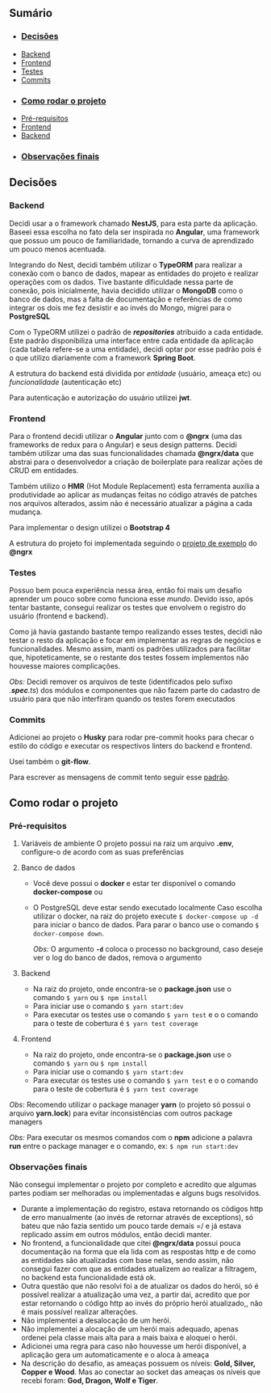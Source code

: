 ## Sumário

- ### [Decisões](#decisões)
- [Backend](#backend)
- [Frontend](#frontend)
- [Testes](#testes)
- [Commits](#commits)
- ### [Como rodar o projeto](#decisões)
- [Pré-requisitos](#pré-requisitos)
- [Frontend](#frontend)
- [Backend](#backend)
- ### [Observações finais](#observações-finais)

## Decisões

### Backend

Decidi usar a o framework chamado **NestJS**, para esta parte da aplicação. Baseei essa escolha no fato dela ser inspirada no **Angular**, uma framework que possuo um pouco de familiaridade, tornando a curva de aprendizado um pouco menos acentuada.

Integrando do Nest, decidi também utilizar o **TypeORM** para realizar a conexão com o banco de dados, mapear as entidades do projeto e realizar operações com os dados. Tive bastante dificuldade nessa parte de conexão, pois inicialmente, havia decidido utilizar o **MongoDB** como o banco de dados, mas a falta de documentação e referências de como integrar os dois me fez desistir e ao invés do Mongo, migrei para o **PostgreSQL**

Com o TypeORM utilizei o padrão de **_repositories_** atribuido a cada entidade. Este padrão disponibiliza uma interface entre cada entidade da aplicação (cada tabela refere-se a uma entidade), decidi optar por esse padrão pois é o que utilizo diariamente com a framework **Spring Boot**.

A estrutura do backend está dividida por _entidade_ (usuário, ameaça etc) ou _funcionalidade_ (autenticação etc)

Para autenticação e autorização do usuário utilizei **jwt**.

### Frontend

Para o frontend decidi utilizar o **Angular** junto com o **@ngrx** (uma das frameworks de redux para o Angular) e seus design patterns. Decidi também utilizar uma das suas funcionalidades chamada **@ngrx/data** que abstrai para o desenvolvedor a criação de boilerplate para realizar ações de CRUD em entidades.

Também utilizo o **HMR** (Hot Module Replacement) esta ferramenta auxilia a produtividade ao aplicar as mudanças feitas no código através de patches nos arquivos alterados, assim não é necessário atualizar a página a cada mudança.

Para implementar o design utilizei o **Bootstrap 4**

A estrutura do projeto foi implementada seguindo o [projeto de exemplo](https://github.com/ngrx/platform/tree/master/projects/example-app) do **@ngrx**

### Testes

Possuo bem pouca experiência nessa área, então foi mais um desafio aprender um pouco sobre como funciona esse _mundo_. Devido isso, após tentar bastante, consegui realizar os testes que envolvem o registro do usuário (frontend e backend).

Como já havia gastando bastante tempo realizando esses testes, decidi não testar o resto da aplicação e focar em implementar as regras de negócios e funcionalidades. Mesmo assim, manti os padrões utilizados para facilitar que, hipoteticamente, se o restante dos testes fossem implementos não houvesse maiores complicações.

_Obs:_ Decidi remover os arquivos de teste (identificados pelo sufixo _.**spec**.ts_) dos módulos e componentes que não fazem parte do cadastro de usuário para que não interfiram quando os testes forem executados

### Commits

Adicionei ao projeto o **Husky** para rodar pre-commit hooks para checar o estilo do código e executar os respectivos linters do backend e frontend.

Usei também o **git-flow**.

Para escrever as mensagens de commit tento seguir esse [padrão](<[https://chris.beams.io/posts/git-commit/](https://chris.beams.io/posts/git-commit/)>).

## Como rodar o projeto

### Pré-requisitos

1.  Variáveis de ambiente
    O projeto possui na raiz um arquivo **.env**, configure-o de acordo com as suas preferências
2.  Banco de dados

    - Você deve possui o **docker** e estar ter disponível o comando **docker-compose** ou
    - O PostgreSQL deve estar sendo executado localmente
      Caso escolha utilizar o docker, na raiz do projeto execute `$ docker-compose up -d` para iniciar o banco de dados. Para parar o banco use o comando `$ docker-compose down`.

      _Obs:_ O argumento **`-d`** coloca o processo no background, caso deseje ver o log do banco de dados, remova o argumento

3.  Backend

    - Na raiz do projeto, onde encontra-se o **package.json** use o comando `$ yarn` ou `$ npm install`
    - Para iniciar use o comando `$ yarn start:dev`
    - Para executar os testes use o comando `$ yarn test` e o o comando para o teste de cobertura é `$ yarn test coverage`

4.  Frontend
    - Na raiz do projeto, onde encontra-se o **package.json** use o comando `$ yarn` ou `$ npm install`
    - Para iniciar use o comando `$ yarn start:dev`
    - Para executar os testes use o comando `$ yarn test` e o o comando para o teste de cobertura é `$ yarn test coverage`

_Obs_: Recomendo utilizar o package manager **yarn** (o projeto só possui o arquivo **yarn.lock**) para evitar inconsistências com outros package managers

_Obs:_ Para executar os mesmos comandos com o **npm** adicione a palavra **run** entre o package manager e o comando, ex: `$ npm run start:dev`

### Observações finais

Não consegui implementar o projeto por completo e acredito que algumas partes podiam ser melhoradas ou implementadas e alguns bugs resolvidos.

- Durante a implementação do registro, estava retornando os códigos http de erro manualmente (ao invés de retornar através de exceptions), só bateu que não fazia sentido um pouco tarde demais =/ e já estava replicado assim em outros módulos, então decidi manter.
- No frontend, a funcionalidade que citei **@ngrx/data** possui pouca documentação na forma que ela lida com as respostas http e de como as entidades são atualizadas com base nelas, sendo assim, não consegui fazer com que as entidades atualizem ao realizar a filtragem, no backend esta funcionalidade está ok.
- Outra questão que não resolvi foi a de atualizar os dados do herói, só é possível realizar a atualização uma vez, a partir dai, acredito que por estar retornando o código http ao invés do próprio herói atualizado,, não é mais possível realizar alterações.
- Não implementei a desalocação de um herói.
- Não implementei a alocação de um herói mais adequado, apenas ordenei pela classe mais alta para a mais baixa e aloquei o herói.
- Adicionei uma regra para caso não houvesse um herói disponível, a aplicação gera um automaticamente e o aloca à ameaça
- Na descrição do desafio, as ameaças possuem os níveis: **Gold, Silver, Copper e Wood**. Mas ao conectar ao socket das ameaças os níveis que recebi foram: **God, Dragon, Wolf e Tiger**.
